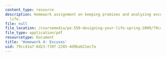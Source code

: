 ```yaml
---
content_type: resource
description: Homework assignment on keeping promises and analyzing excuses in your
  life.
file: null
file_location: /coursemedia/pe-550-designing-your-life-spring-2009/79cc41a78d23739f22854d9ba621ecfa_MITPE_550iap09_s09_assn04.pdf
file_type: application/pdf
resourcetype: Document
title: 'Homework 4: Excuses'
uid: 79cc41a7-8d23-739f-2285-4d9ba621ecfa
---
```

